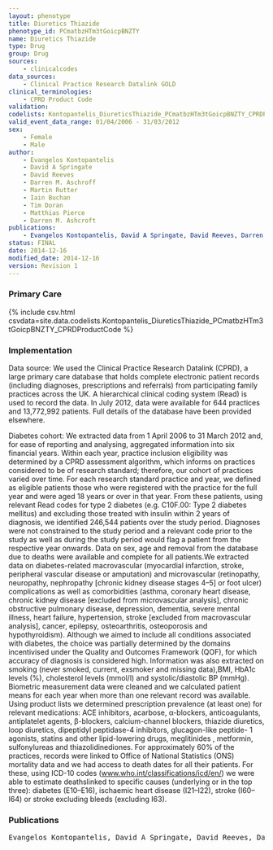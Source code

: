 ```yaml
---
layout: phenotype
title: Diuretics Thiazide
phenotype_id: PCmatbzHTm3tGoicpBNZTY
name: Diuretics Thiazide
type: Drug
group: Drug
sources: 
    - clinicalcodes
data_sources:
    - Clinical Practice Research Datalink GOLD
clinical_terminologies:
    - CPRD Product Code
validation:
codelists: Kontopantelis_DiureticsThiazide_PCmatbzHTm3tGoicpBNZTY_CPRDProductCode.csv
valid_event_data_range: 01/04/2006 - 31/03/2012
sex:
    - Female
    - Male
author:
    - Evangelos Kontopantelis
    - David A Springate
    - David Reeves
    - Darren M. Aschroff
    - Martin Rutter
    - Iain Buchan
    - Tim Doran
    - Matthias Pierce
    - Darren M. Ashcroft   
publications:
    - Evangelos Kontopantelis, David A Springate, David Reeves, Darren M. Aschroff, Martin Rutter, Iain Buchan, Tim Doran, Glucose, blood pressure and cholesterol levels and their relationships to clinical outcomes in type 2 diabetes: a retrospective cohort study. Diabetologia, 58:505-518, 2015. 
status: FINAL
date: 2014-12-16
modified_date: 2014-12-16
version: Revision 1
---
```


### Primary Care                                

{% include csv.html csvdata=site.data.codelists.Kontopantelis_DiureticsThiazide_PCmatbzHTm3tGoicpBNZTY_CPRDProductCode %}

### Implementation

Data source: 
We used the Clinical Practice Research Datalink (CPRD), a large primary care database that holds complete electronic patient records (including diagnoses, prescriptions and referrals) from participating family practices across the UK. A hierarchical clinical coding system (Read) is used to record the data. In July 2012, data were available for 644 practices and 13,772,992 patients. Full details of the database have been provided elsewhere.

Diabetes cohort:
We extracted data from 1 April 2006 to 31 March 2012 and, for ease of reporting and analysing, aggregated information into six financial years. Within each year, practice inclusion eligibility was determined by a CPRD assessment algorithm, which informs on practices considered to be of research standard; therefore, our cohort of practices varied over time. For each research standard practice and year, we defined as eligible patients those who were registered with the practice for the full year and were aged 18 years or over in that year. From these patients, using relevant Read codes for type 2 diabetes (e.g. C10F.00: Type 2 diabetes mellitus) and excluding those treated with insulin within 2 years of diagnosis, we identified 246,544 patients over the study period. Diagnoses were not constrained to the study period and a relevant code prior to the study as well as during the study period would flag a patient from the respective year onwards. Data on sex, age and removal from the database due to deaths were available and complete for all patients.We extracted data on diabetes-related macrovascular (myocardial infarction, stroke, peripheral vascular disease or amputation) and microvascular (retinopathy, neuropathy, nephropathy [chronic kidney disease stages 4–5] or foot ulcer) complications as well as comorbidities (asthma, coronary heart disease, chronic kidney disease [excluded from microvascular analysis], chronic obstructive pulmonary disease, depression, dementia, severe mental illness, heart failure, hypertension, stroke [excluded from macrovascular analysis], cancer, epilepsy, osteoarthritis, osteoporosis and hypothyroidism). Although we aimed to include all conditions associated with diabetes, the choice was partially determined by the domains incentivised under the Quality and Outcomes Framework (QOF), for which accuracy of diagnosis is considered high. Information was also extracted on smoking (never smoked, current, exsmoker and missing data),BMI, HbA1c levels (%), cholesterol levels (mmol/l) and systolic/diastolic BP (mmHg). Biometric measurement data were cleaned and we calculated patient means for each year when more than one relevant record was available. Using product lists we determined prescription prevalence (at least one) for relevant medications: ACE inhibitors, acarbose, α-blockers, anticoagulants, antiplatelet agents, β-blockers, calcium-channel blockers, thiazide diuretics, loop diuretics, dipeptidyl peptidase-4 inhibitors, glucagon-like peptide- 1 agonists, statins and other lipid-lowering drugs, meglitinides , metformin, sulfonylureas and thiazolidinediones. For approximately 60% of the practices, records were linked to Office of National Statistics (ONS) mortality data and we had access to death dates for all their patients. For these, using ICD-10 codes (www.who.int/classifications/icd/en/) we were able to estimate deathslinked to specific causes (underlying or in the top three): diabetes (E10–E16), ischaemic heart disease (I21–I22), stroke (I60–I64) or stroke excluding bleeds (excluding I63). 

### Publications
<pre>
Evangelos Kontopantelis, David A Springate, David Reeves, Darren M. Aschroff, Martin Rutter, Iain Buchan, Tim Doran, Glucose, blood pressure and cholesterol levels and their relationships to clinical outcomes in type 2 diabetes: a retrospective cohort study. Diabetologia, 58:505-518, 2015. 
</pre>